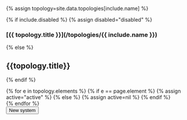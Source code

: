 {% assign topology=site.data.topologies[include.name] %}

{% if include.disabled %}
	{% assign disabled="disabled" %}
### [{{ topology.title }}](/topologies/{{ include.name }})
{% else %}
## {{topology.title}}
{% endif %}

<div class="btn-group btn-group-border" role="group">
{% for e in topology.elements %}
  {% if e == page.element %}
  		{% assign active="active" %}
  {% else %}
  		{% assign active=nil %}
  {% endif %}
 	<a class="btn btn-default no-padding {{disabled}} {{active}}"
 			href="/topologies/{{include.name}}/elements/{{e}}.html">
		<div class="icon-el-{{e}} normal"></div>	
	</a>
{% endfor %}
</div>

<div id="alert-placeholder"></div>

<div class="btn-group" role="group" aria-label="">
  <button type="button" class="btn btn-default"
  		onClick="app.newSystem()">New system</button>
</div>
